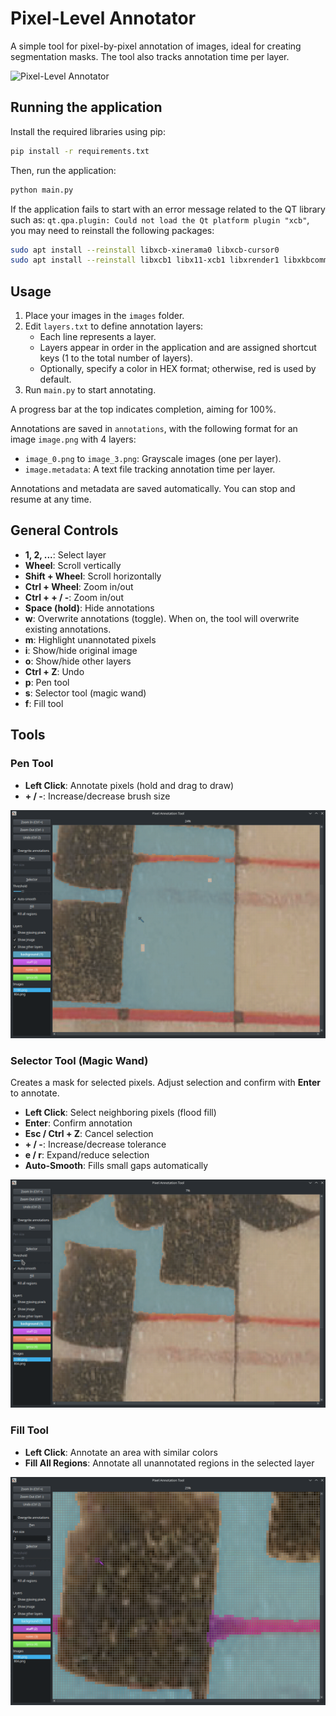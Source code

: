 # Pixel-Level Annotator

A simple tool for pixel-by-pixel annotation of images, ideal for creating segmentation masks. The tool also tracks annotation time per layer.

![Pixel-Level Annotator](docs/preview.gif)

## Running the application

Install the required libraries using pip:

```bash
pip install -r requirements.txt
```

Then, run the application:

```bash
python main.py
```

If the application fails to start with an error message related to the QT library such as:
`qt.qpa.plugin: Could not load the Qt platform plugin "xcb"`, you may need to reinstall the following packages:

```bash
sudo apt install --reinstall libxcb-xinerama0 libxcb-cursor0
sudo apt install --reinstall libxcb1 libx11-xcb1 libxrender1 libxkbcommon-x11-0
```

## Usage

1. Place your images in the `images` folder.
2. Edit `layers.txt` to define annotation layers:
    - Each line represents a layer.
    - Layers appear in order in the application and are assigned shortcut keys (1 to the total number of layers).
    - Optionally, specify a color in HEX format; otherwise, red is used by default.
3. Run `main.py` to start annotating.

A progress bar at the top indicates completion, aiming for 100%. 

Annotations are saved in `annotations`, with the following format for an image `image.png` with 4 layers:
- `image_0.png` to `image_3.png`: Grayscale images (one per layer).
- `image.metadata`: A text file tracking annotation time per layer.

Annotations and metadata are saved automatically. You can stop and resume at any time.

## General Controls

- **1, 2, ...**: Select layer
- **Wheel**: Scroll vertically
- **Shift + Wheel**: Scroll horizontally
- **Ctrl + Wheel**: Zoom in/out
- **Ctrl + + / -**: Zoom in/out
- **Space (hold)**: Hide annotations
- **w**: Overwrite annotations (toggle). When on, the tool will overwrite existing annotations.
- **m**: Highlight unannotated pixels
- **i**: Show/hide original image
- **o**: Show/hide other layers
- **Ctrl + Z**: Undo
- **p**: Pen tool
- **s**: Selector tool (magic wand)
- **f**: Fill tool

## Tools

### Pen Tool

- **Left Click**: Annotate pixels (hold and drag to draw)
- **+ / -**: Increase/decrease brush size

![Pen Tool](docs/pen.gif)

### Selector Tool (Magic Wand)

Creates a mask for selected pixels. Adjust selection and confirm with **Enter** to annotate.

- **Left Click**: Select neighboring pixels (flood fill)
- **Enter**: Confirm annotation
- **Esc / Ctrl + Z**: Cancel selection
- **+ / -**: Increase/decrease tolerance
- **e / r**: Expand/reduce selection
- **Auto-Smooth**: Fills small gaps automatically

![Selector Tool](docs/selector.gif)

### Fill Tool

- **Left Click**: Annotate an area with similar colors
- **Fill All Regions**: Annotate all unannotated regions in the selected layer

![Fill Tool](docs/fill.gif)
